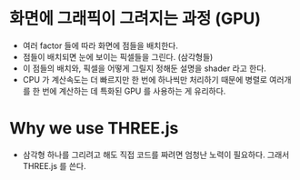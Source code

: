 # 화면에 그래픽이 그려지는 과정 (GPU)

- 여러 factor 들에 따라 화면에 점들을 배치한다.
- 점들이 배치되면 눈에 보이는 픽셀들을 그린다. (삼각형들)
- 이 점들의 배치와, 픽셀을 어떻게 그릴지 정해둔 설명을 shader 라고 한다.
- CPU 가 계산속도는 더 빠르지만 한 번에 하나씩만 처리하기 때문에 병렬로 여러개를 한 번에 계산하는 데 특화된 GPU 를 사용하는 게 유리하다.

# Why we use THREE.js

- 삼각형 하나를 그리려고 해도 직접 코드를 짜려면 엄청난 노력이 필요하다. 그래서 THREE.js 를 쓴다.
